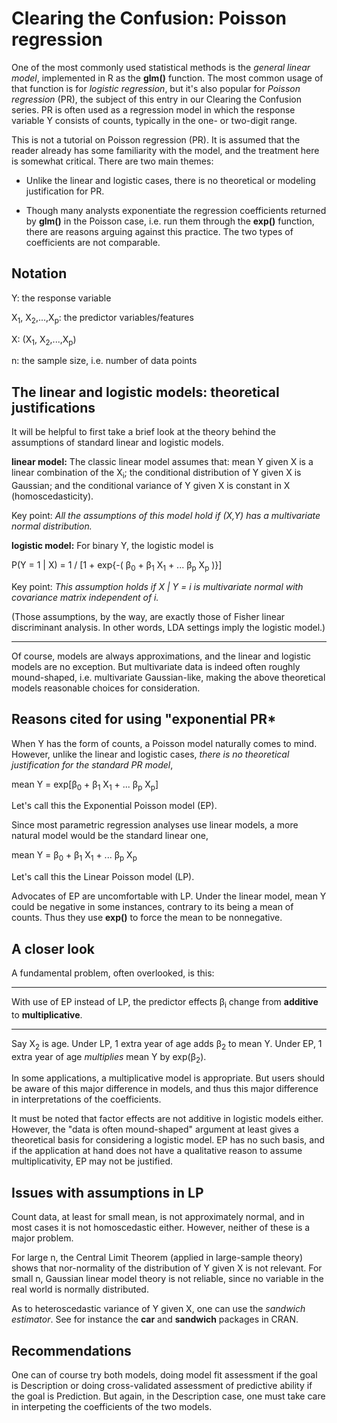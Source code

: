 #  Clearing the Confusion: Poisson regression

One of the most commonly used statistical methods is the *general linear
model*, implemented in R as the **glm()** function.  The most common
usage of that function is for *logistic regression*, but it's also
popular for *Poisson regression* (PR), the subject of this entry in our
Clearing the Confusion series.  PR is often used as a regression model
in which the response variable Y consists of counts, typically in the
one- or two-digit range.

This is not a tutorial on Poisson regression (PR).  It is assumed that
the reader already has some familiarity with the model, and the
treatment here is somewhat critical.  There are two main themes:

* Unlike the linear and logistic cases, there is no theoretical or
  modeling justification for PR.

* Though many analysts exponentiate the regression coefficients returned
  by **glm()** in the Poisson case, i.e. run them through the **exp()**
function, there are reasons arguing against this practice.  The two
types of coefficients are not comparable.

## Notation

Y: the response variable

X<sub>1</sub>, X<sub>2</sub>,...,X<sub>p</sub>:  the predictor
variables/features

X: (X<sub>1</sub>, X<sub>2</sub>,...,X<sub>p</sub>)

n: the sample size, i.e. number of data points

## The linear and logistic models: theoretical justifications

It will be helpful to first take a brief look at the theory behind the
assumptions of standard linear and logistic models.

**linear model:**  The classic linear model assumes that:  mean Y
given X is a linear combination of the X<sub>i</sub>; the conditional
distribution of Y given X is Gaussian; and the conditional variance of Y
given X is constant in X (homoscedasticity).

Key point:  *All the assumptions of this model hold if (X,Y) has a
multivariate normal distribution.*

**logistic model:** For binary Y, the logistic model is

P(Y = 1 | X) = 1 / [1 + exp{-(
&beta;<sub>0</sub> +
&beta;<sub>1</sub> X<sub>1</sub> +
...
&beta;<sub>p</sub> X<sub>p</sub> 
)}]

Key point:  *This assumption holds if X | Y = i is multivariate normal
with covariance matrix independent of i.* 

(Those assumptions, by the way, are exactly those of Fisher linear
discriminant analysis.  In other words, LDA settings imply the logistic
model.)

-----------------

Of course, models are always approximations, and the linear and logistic
models are no exception.  But multivariate data is indeed often roughly
mound-shaped, i.e. multivariate Gaussian-like, making the above
theoretical models reasonable choices for consideration. 

## Reasons cited for using "exponential PR*

When Y has the form of counts, a Poisson model naturally comes to mind.
However, unlike the linear and logistic cases, *there is no theoretical
justification for the standard PR model*,

mean Y =
exp[&beta;<sub>0</sub> +
&beta;<sub>1</sub> X<sub>1</sub> +
...
&beta;<sub>p</sub> X<sub>p</sub>]

Let's call this the Exponential Poisson model (EP).

Since most parametric regression analyses use linear models, a more
natural model would be the standard linear one,

mean Y = 
&beta;<sub>0</sub> +
&beta;<sub>1</sub> X<sub>1</sub> +
...
&beta;<sub>p</sub> X<sub>p</sub> 

Let's call this the Linear Poisson model (LP).

Advocates of EP are uncomfortable with LP.  Under the linear model, mean
Y could be negative in some instances, contrary to its being a mean of
counts.  Thus they use **exp()** to force the mean to be nonnegative.

## A closer look

A fundamental problem, often overlooked, is this:

-----------------

With use of EP instead of LP, the predictor effects &beta;<sub>i</sub>
change from **additive** to **multiplicative**.

-----------------

Say X<sub>2</sub> is age.  Under LP, 1 extra year of age adds
&beta;<sub>2</sub> to mean Y.  Under EP, 1 extra year of age
*multiplies* mean Y by exp(&beta;<sub>2</sub>).

In some applications, a multiplicative model is appropriate.  But users
should be aware of this major difference in models, and thus this major
difference in interpretations of the coefficients.

It must be noted that factor effects are not additive in logistic models
either.  However, the "data is often mound-shaped" argument at least
gives a theoretical basis for considering a logistic model.  EP has no
such basis, and if the application at hand does not have a qualitative
reason to assume multiplicativity, EP may not be justified.

## Issues with assumptions in LP

Count data, at least for small mean, is not approximately normal, and in
most cases it is not homoscedastic either.  However, neither of these is
a major problem.

For large n, the Central Limit Theorem (applied in large-sample theory)
shows that nor-normality of the distribution of Y given X is not
relevant.  For small n, Gaussian linear model theory is not reliable,
since no variable in the real world is normally distributed.  

As to heteroscedastic variance of Y given X, one can use the *sandwich
estimator*.  See for instance the **car** and **sandwich** packages in
CRAN.

## Recommendations

One can of course try both models, doing model fit assessment if the
goal is Description or doing cross-validated assessment of predictive
ability if the goal is Prediction.  But again, in the Description case,
one must take care in interpeting the coefficients of the two models.
